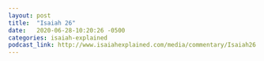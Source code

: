 ```yaml
---
layout: post
title:  "Isaiah 26"
date:   2020-06-28-10:20:26 -0500
categories: isaiah-explained
podcast_link: http://www.isaiahexplained.com/media/commentary/Isaiah26.mp3
---
```

